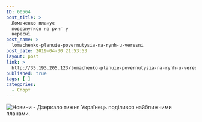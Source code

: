 ```yaml
---
ID: 60564
post_title: >
  Ломаченко планує
  повернутися на ринг у
  вересні
post_name: >
  lomachenko-planuie-povernutysia-na-rynh-u-veresni
post_date: 2019-04-30 21:53:53
layout: post
link: >
  http://35.193.205.123/lomachenko-planuie-povernutysia-na-rynh-u-veresni/
published: true
tags: [ ]
categories:
  - Спорт
---
```

 <img src="https://image.zn.ua/media/images/645x426/Apr2019/228556.jpg" alt="Новини - Дзеркало тижня"/> Українець поділився найближчими планами. 